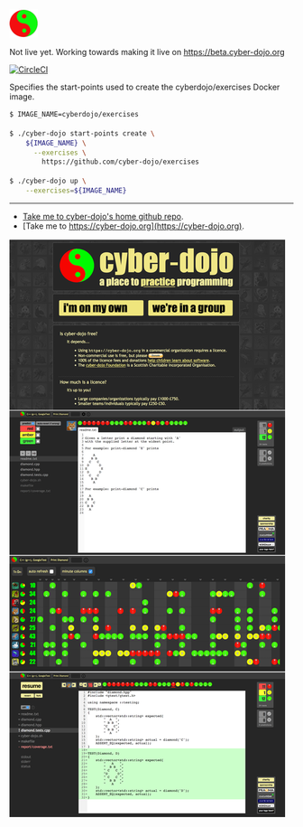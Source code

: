 
<img src="https://raw.githubusercontent.com/cyber-dojo/nginx/master/images/home_page_logo.png" alt="cyber-dojo yin/yang logo" width="50px" height="50px"/>

Not live yet. Working towards making it live on https://beta.cyber-dojo.org

[![CircleCI](https://circleci.com/gh/cyber-dojo/exercises.svg?style=svg)](https://circleci.com/gh/cyber-dojo/exercises)

Specifies the start-points used to create the cyberdojo/exercises Docker image.

```bash
$ IMAGE_NAME=cyberdojo/exercises

$ ./cyber-dojo start-points create \
    ${IMAGE_NAME} \
      --exercises \
        https://github.com/cyber-dojo/exercises

$ ./cyber-dojo up \
    --exercises=${IMAGE_NAME}
```

- - - -

* [Take me to cyber-dojo's home github repo](https://github.com/cyber-dojo/cyber-dojo).
* [Take me to https://cyber-dojo.org](https://cyber-dojo.org).

![cyber-dojo.org home page](https://github.com/cyber-dojo/cyber-dojo/blob/master/shared/home_page_snapshot.png)
